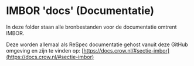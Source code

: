 # IMBOR 'docs' (Documentatie) 
In deze folder staan alle bronbestanden voor de documentatie omtrent IMBOR.

Deze worden allemaal als ReSpec documentatie gehost vanuit deze GitHub omgeving en zijn te vinden op: [https://docs.crow.nl/#sectie-imbor](https://docs.crow.nl/#sectie-imbor)

